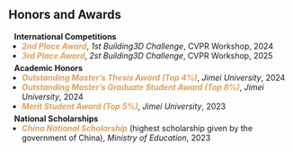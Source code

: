 ## Honors and Awards

<h4 style="margin:0 10px 0;">International Competitions</h4>
<ul style="margin:0 0 5px;">
  <li><b><i style="color:#dda15e">2nd Place Award</i></b>, <em>1st Building3D Challenge</em>, CVPR Workshop, 2024</li>
  <li><b><i style="color:#dda15e">3rd Place Award</i></b>, <em>2st Building3D Challenge</em>, CVPR Workshop, 2025</li>
</ul>

<h4 style="margin:0 10px 0;">Academic Honors</h4>
<ul style="margin:0 0 5px;">
  <li><b><i style="color:#dda15e">Outstanding Master’s Thesis Award (Top 4%)</i></b>, <em>Jimei University</em>, 2024</li>
  <li><b><i style="color:#dda15e">Outstanding Master’s Graduate Student Award (Top 8%)</i></b>, <em>Jimei University</em>, 2024</li>
  <li><b><i style="color:#dda15e">Merit Student Award (Top 5%)</i></b>, <em>Jimei University</em>, 2023</li>
</ul>

<h4 style="margin:0 10px 0;">National Scholarships</h4>
<ul style="margin:0 0 20px;">
  <li><b><i style="color:#dda15e">China National Scholarship</i></b> (highest scholarship given by the government of China), <em>Ministry of Education</em>, 2023</li>
</ul>
